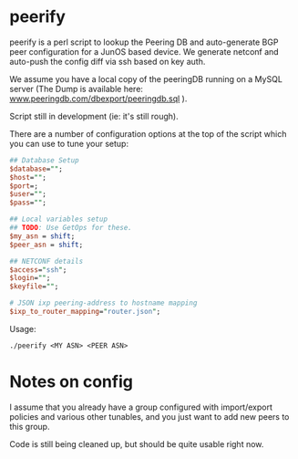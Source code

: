 peerify
=======

peerify is a perl script to lookup the Peering DB and auto-generate BGP peer configuration for a JunOS based device. We generate netconf and auto-push the config diff via ssh based on key auth.  

We assume you have a local copy of the peeringDB running on a MySQL server (The Dump is available here: www.peeringdb.com/dbexport/peeringdb.sql ).

Script still in development (ie: it's still rough). 

There are a number of configuration options at the top of the script which you can use to tune your setup:
```perl
## Database Setup
$database="";
$host="";
$port=;
$user="";
$pass="";

## Local variables setup
## TODO: Use GetOps for these. 
$my_asn = shift;
$peer_asn = shift;

## NETCONF details 
$access="ssh";
$login="";
$keyfile="";

# JSON ixp peering-address to hostname mapping
$ixp_to_router_mapping="router.json";
```


Usage:

```
./peerify <MY ASN> <PEER ASN>
```


Notes on config 
===============

I assume that you already have a group configured with import/export policies and various other tunables, and you just want to add new peers to this group. 

Code is still being cleaned up, but should be quite usable right now.

